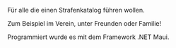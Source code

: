 Für alle die einen Strafenkatalog führen wollen.

Zum Beispiel im Verein, unter Freunden oder Familie!

Programmiert wurde es mit dem Framework .NET Maui.
